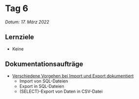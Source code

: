 # Tag 6

*Datum: 17. März 2022*

## Lernziele

* Keine

## Dokumentationsaufträge

* [Verschiedene Vorgehen bei Import und Export dokumentiert](auftraege/import_export?id=import-export)
  * Import von SQL-Dateien
  * Export in SQL-Dateien
  * (SELECT)-Export von Daten in CSV-Datei
